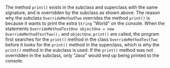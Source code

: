 The method `print()` exists in the subclass and superclass with the same signature, and is overridden by the subclass as shown above. The reason why the subclass `OverrideMethodTwo` overrides the method `print()` is because it wants to print the extra `String` "World" on the console. When the statements `OverrideMethodTestOne objectOne = new OverrideMethodTestTwo();` and `objectOne.print()` are called, the program first searches for the `print()` method in the class `OverrideMethodTestTwo` before it looks for the `print()` method in the superclass, which is why the `print()` method in the subclass is used. If the `print()` method was not overridden in the subclass, only "Java" would end up being printed to the console.

